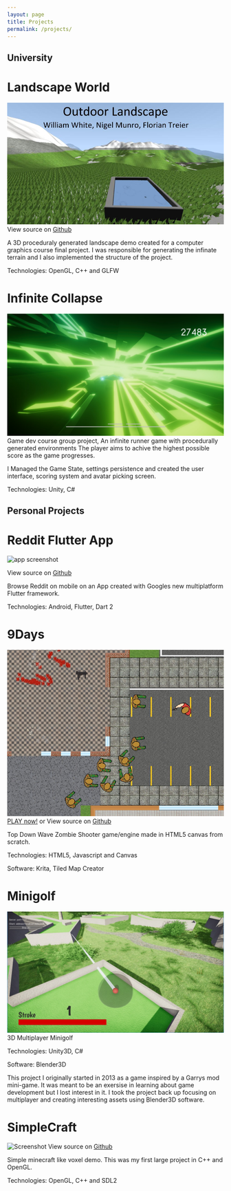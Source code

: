 ```yaml
---
layout: page
title: Projects
permalink: /projects/
---
```


## University

<a name="landscape"></a>
# Landscape World
![landscape scene](https://raw.githubusercontent.com/munro98/LandscapeWorld/master/screenshots/screenshot.jpg)
View source on [Github](https://github.com/munro98/LandscapeWorld)

A 3D proceduraly generated landscape demo created for a computer graphics course final project. I was responsible for generating the infinate terrain and I also implemented the structure of the project.

Technologies: OpenGL, C++ and GLFW

<a name="infinitecollapse"></a>
# Infinite Collapse
![gameplay screenshot](https://raw.githubusercontent.com/munro98/munro98.github.io/master/images/InfiniteCollapseGameplay.jpg)
Game dev course group project, An infinite runner game with procedurally generated environments The player aims to achive the highest possible score as the game progresses.

I Managed the Game State, settings persistence and created the user interface, scoring system and avatar picking screen.

Technologies: Unity, C#

## Personal Projects

<a name="reddit_on_flutter"></a>
# Reddit Flutter App
![app screenshot](https://raw.githubusercontent.com/munro98/RedditOnFlutter/master/redditAppScreenshot.png)

View source on [Github](https://github.com/munro98/RedditOnFlutter)

Browse Reddit on mobile on an App created with Googles new multiplatform Flutter framework.

Technologies: Android, Flutter, Dart 2

<a name="9days"></a>
# 9Days
![screenshot](https://raw.githubusercontent.com/munro98/9days/master/screenshot.jpg)
[PLAY now!](https://munro98.github.io/9Days/) or View source on [Github](https://github.com/munro98/9Days)

Top Down Wave Zombie Shooter game/engine made in HTML5 canvas from scratch.

Technologies: HTML5, Javascript and Canvas

Software: Krita, Tiled Map Creator

<a name="minigolf"></a>
# Minigolf
![gameplay screenshot](https://raw.githubusercontent.com/munro98/munro98.github.io/master/images/golf.jpg)
3D Multiplayer Minigolf

Technologies: Unity3D, C#

Software: Blender3D

This project I originally started in 2013 as a game inspired by a Garrys mod mini-game. It was meant to be an exersise in learning about game development but I lost interest in it. I took the project back up focusing on multiplayer and creating interesting assets using Blender3D software.

<a name="simplecraft"></a>
# SimpleCraft
![Screenshot](http://i.imgur.com/sGc1QOb.png)
View source on [Github](https://github.com/munro98/SimpleCraftCpp)

Simple minecraft like voxel demo. This was my first large project in C++ and OpenGL.

Technologies: OpenGL, C++ and SDL2